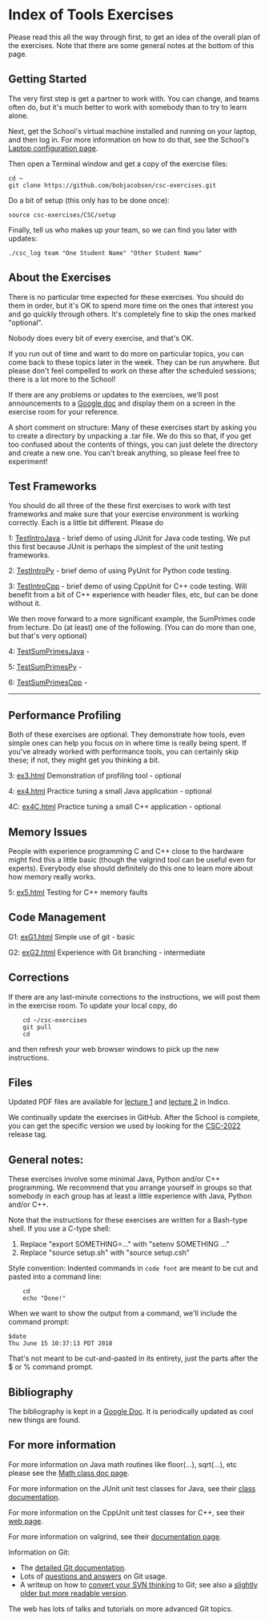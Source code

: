 # Index of Tools Exercises

Please read this all the way through first, to get an idea
of the overall plan of the exercises. Note that there are some
general notes at the bottom of this page.


## Getting Started
The very first step is get a partner to work with.  You can change, and teams often do, but it's much better to work with somebody than to try to learn alone.

Next, get the School's virtual machine installed and running on your laptop, and then log in.
For more information on how to do that, see the School's
<a href="https://indico.cern.ch/event/769356/page/15184-laptop-configuration">Laptop configuration page</a>.

Then open a Terminal window and get
a copy of the exercise files:
```
cd ~
git clone https://github.com/bobjacobsen/csc-exercises.git
```
Do a bit of setup (this only has to be done once):
```
source csc-exercises/CSC/setup
```


Finally, tell us who makes up your team, so we can find you later with updates:
```
./csc_log team "One Student Name" "Other Student Name"
```

## About the Exercises

There is no particular time expected for these exercises.
You should
do them in order, but it's OK to spend more time on the ones that
interest you and go quickly through others.  It's completely
fine to skip the ones marked "optional".

Nobody does every bit of every exercise, and that's OK.

If you run out of time and want to
do more on particular topics, you can come back to these topics later
in the week. They can be run anywhere.  But please don't feel compelled to
work on these after the scheduled sessions; there is a lot more to the School!

If there are any problems or updates to the exercises, we'll post announcements to a [Google doc](https://docs.google.com/document/d/1g3b2e7wf3mWaIZ4U6MkNR5B4fQuO71y6Q341LGs45HQ/edit) and display them on a screen in the exercise room for your reference.

A short comment on structure: Many of these exercises start by asking you
to create a directory by unpacking a .tar file.  We do this so that, if you
get too confused about the contents of things, you can just delete the directory
and create a new one.  You can't break anything, so please feel free to experiment!

## Test Frameworks

You should do all three of the these first exercises to work with test frameworks
and make sure that your exercise environment is working correctly.
Each is a little bit different. Please do

1: [TestIntroJava](TestIntroJava/index.md) - brief demo of using JUnit for Java code testing. We put this first because JUnit is perhaps the simplest of the unit testing frameworks.

2: [TestIntroPy](TestIntroPy/index.md) - brief demo of using PyUnit for Python code testing.

3: [TestIntroCpp](TestIntroCpp/index.md) - brief demo of using CppUnit for C++ code testing. Will benefit from a bit of C++ experience with header files, etc, but can be done without it.

We then move forward to a more significant example, the SumPrimes code from lecture.  Do (at least) one of the following. (You can do more than one, but that's very optional)

4: [TestSumPrimesJava](TestSumPrimesJava/index.md) -

5: [TestSumPrimesPy](TestSumPrimesPy/index.md) -

6: [TestSumPrimesCpp](TestSumPrimesCpp/index.md) -



-- -- --


## Performance Profiling

Both of these exercises are optional.   They demonstrate how tools, even simple ones
can help you focus on in where time is really being spent.   If you've already worked with performance tools,
you can certainly skip these; if not, they might get you thinking a bit.


3: <A HREF="ex3.html">ex3.html</a> Demonstration of profiling tool - optional


4: <A HREF="ex4.html">ex4.html</a> Practice tuning a small Java application - optional

4C: <A HREF="ex4C.html">ex4C.html</a> Practice tuning a small C++ application - optional



## Memory Issues
People with experience programming C and C++ close to the hardware might find this
a little basic (though the valgrind tool can be  useful even for experts).
Everybody else should definitely
do this one to learn more about how memory really works.

5: <A HREF="ex5.html">ex5.html</a>
Testing for C++ memory faults


## Code Management


G1: <A HREF="exG1.html">exG1.html</a>
Simple use of git - basic


G2: <A HREF="exG2.html">exG2.html</a>
Experience with Git branching - intermediate







## Corrections

If there are any last-minute corrections to the instructions,
we will post them in the exercise room. To update your local copy, do
```
    cd ~/csc-exercises
    git pull
    cd
```
and then refresh your web browser windows to pick up the new instructions.

## Files

Updated PDF files are available for
<a href="https://indico.cern.ch/event/769356/contributions/3197066/">lecture 1</a> and
<a href="https://indico.cern.ch/event/769356/contributions/3197063/">lecture 2</a> in Indico.


We continually update the exercises in GitHub.
After the School is complete, you can get the specific version we used
by looking for the
<a href="https://github.com/bobjacobsen/csc-exercises/releases">CSC-2022</a> release tag.

## General notes:

These exercises involve some minimal Java, Python and/or C++ programming.
We recommend that you arrange yourself in groups so that somebody in
each group has at least a little experience with Java, Python and/or C++.

Note that the instructions for these exercises are written for a Bash-type shell.  If you use a C-type shell:
<OL>
<LI>Replace "export SOMETHING=..." with "setenv SOMETHING ..."
<LI>Replace "source setup.sh" with "source setup.csh"
</OL>


Style convention:  Indented commands in <code>code font</code> are meant to
be cut and pasted into a command line:
```
    cd
    echo "Done!"
```
When we want to show the output from a command, we'll include the command prompt:
```
$date
Thu June 15 10:37:13 PDT 2018
```
That's not meant to be cut-and-pasted in its entirety, just the parts
after the $ or % command prompt.

<h2 id="biblio">Bibliography</h2>

The bibliography is kept in a
<a href="https://docs.google.com/document/d/1Jvb1zYRibzOw74VKnGsmTVfWkQcOxb_yc8JboebFDpA/edit#">Google Doc</a>.
It is periodically updated as cool new things are found.

<h2>For more information</h2>
For more information on Java math routines like floor(...), sqrt(...), etc
please see the
<a href="http://download.oracle.com/javase/8/docs/api/java/lang/Math.html">Math class doc page</a>.

For more information on the JUnit unit test classes for Java, see their
<a href="http://junit.sourceforge.net/javadoc/">class documentation</a>.

For more information on the CppUnit unit test classes for C++, see their
<a href="http://cppunit.sourceforge.net/doc/1.8.0/">web page</a>.

For more information on valgrind, see their
<a href="http://valgrind.org/docs/">documentation page</a>.

Information on Git:
<ul>
<li>The <a href="https://www.kernel.org/pub/software/scm/git/docs/">detailed Git documentation</a>.
<li>Lots of <a href="http://gitready.com">questions and answers</a> on Git usage.
<li>A writeup on how to <a href="https://git.wiki.kernel.org/index.php/GitSvnCrashCourse">convert your SVN thinking</a> to Git;
see also a
<a href="http://git.or.cz/course/svn.html">slightly older but more readable version</a>.
</ul>
The web has lots of talks and tutorials on more advanced Git topics.

</body>
</html>
